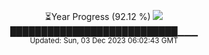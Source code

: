 <p align="center">
⏳Year Progress (92.12 %) <img src="https://file5s.ratemyserver.net/mobs/1062.gif"><br>
███████████████████████████▁▁▁ <br>
<sub>Updated: Sun, 03 Dec 2023 06:02:43 GMT</sub>
</p>

